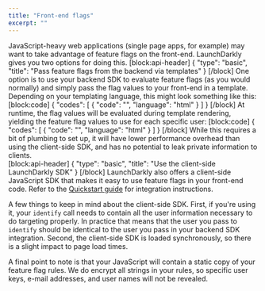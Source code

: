 ```yaml
---
title: "Front-end flags"
excerpt: ""
---
```

JavaScript-heavy web applications (single page apps, for example) may want to take advantage of feature flags on the front-end. LaunchDarkly gives you two options for doing this. 
[block:api-header]
{
  "type": "basic",
  "title": "Pass feature flags from the backend via templates"
}
[/block]
One option is to use your backend SDK to evaluate feature flags (as you would normally) and simply pass the flag values to your front-end in a template. Depending on your templating language, this might look something like this:
[block:code]
{
  "codes": [
    {
      "code": "<script>\n   var flags = {\n    enableNewDashboard: {{ ldclient.toggle(\"new.dashboard.enable\", ...) }},\n    alternatePage: {{ ldclient.toggle(\"alternate.page\", ...) }}\n   };\n</script>",
      "language": "html"
    }
  ]
}
[/block]
At runtime, the flag values will be evaluated during template rendering, yielding the feature flag values to use for each specific user:
[block:code]
{
  "codes": [
    {
      "code": "<script>\n   var flags = {\n    enableNewDashboard:  true,\n    alternatePage: false\n   };\n</script>",
      "language": "html"
    }
  ]
}
[/block]
While this requires a bit of plumbing to set up, it will have lower performance overhead than using the client-side SDK, and has no potential to leak private information to clients.  
[block:api-header]
{
  "type": "basic",
  "title": "Use the client-side LaunchDarkly SDK"
}
[/block]
LaunchDarkly also offers a client-side JavaScript SDK that makes it easy to use feature flags in your front-end code. Refer to the [Quickstart guide](https://app.launchdarkly.com/quickstart#/install-sdk/javascript) for integration instructions. 

A few things to keep in mind about the client-side SDK. First, if you're using it, your `identify` call needs to contain all the user information necessary to do targeting properly. In practice that means that the user you pass to `identify` should be identical to the user you pass in your backend SDK integration. Second, the client-side SDK is loaded synchronously, so there is a slight impact to page load times.  

A final point to note is that your JavaScript will contain a static copy of your feature flag rules. We do encrypt all strings in your rules, so specific user keys, e-mail addresses, and user names will not be revealed.